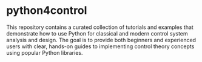 # python4control
 This repository contains a curated collection of tutorials and examples that demonstrate how to use Python for classical and modern control system analysis and design. The goal is to provide both beginners and experienced users with clear, hands-on guides to implementing control theory concepts using popular Python libraries.
